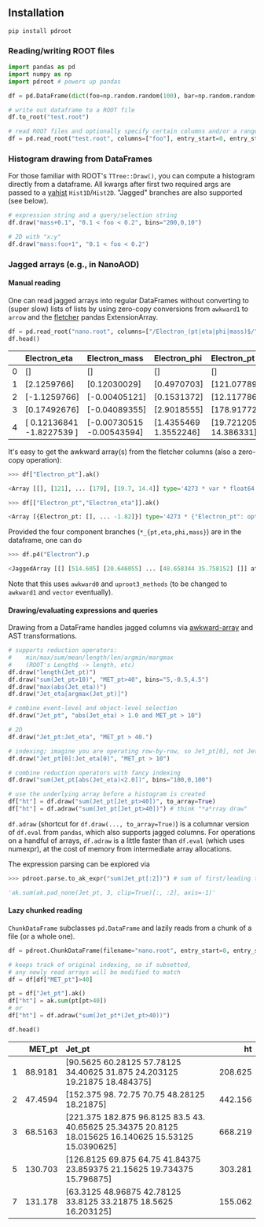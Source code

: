## Installation
```
pip install pdroot
```

### Reading/writing ROOT files

```python
import pandas as pd
import numpy as np
import pdroot # powers up pandas

df = pd.DataFrame(dict(foo=np.random.random(100), bar=np.random.random(100)))

# write out dataframe to a ROOT file
df.to_root("test.root")

# read ROOT files and optionally specify certain columns and/or a range of rows
df = pd.read_root("test.root", columns=["foo"], entry_start=0, entry_stop=50)
```

### Histogram drawing from DataFrames

For those familiar with ROOT's `TTree::Draw()`, you can compute a histogram directly from a dataframe.
All kwargs after first two required args are passed to a [yahist](https://github.com/aminnj/yahist) `Hist1D`/`Hist2D`.
"Jagged" branches are also supported (see below).
```python
# expression string and a query/selection string
df.draw("mass+0.1", "0.1 < foo < 0.2", bins="200,0,10")

# 2D with "x:y"
df.draw("mass:foo+1", "0.1 < foo < 0.2")
```

### Jagged arrays (e.g., in NanoAOD)

#### Manual reading

One can read jagged arrays into regular DataFrames without converting to (super slow) lists of lists by using zero-copy conversions from `awkward1` to `arrow` 
and the [fletcher](https://github.com/xhochy/fletcher) pandas ExtensionArray.

```python
df = pd.read_root("nano.root", columns=["/Electron_(pt|eta|phi|mass)$/", "MET_pt"])
df.head()
```
|    | Electron_eta              | Electron_mass             | Electron_phi          | Electron_pt           |   MET_pt |
|---:|:--------------------------|:--------------------------|:----------------------|:----------------------|---------:|
|  0 | []                        | []                        | []                    | []                    | 208.131  |
|  1 | [2.1259766]               | [0.12030029]              | [0.4970703]           | [121.077896]          |  96.3884 |
|  2 | [-1.1259766]              | [-0.00405121]             | [0.1531372]           | [12.117786]           | 284.988  |
|  3 | [0.17492676]              | [-0.04089355]             | [2.9018555]           | [178.91772]           |  26.7631 |
|  4 | [ 0.12136841 -1.8227539 ] | [-0.00730515 -0.00543594] | [1.4355469 1.3552246] | [19.721205 14.386331] |  48.4577 |

It's easy to get the awkward array(s) from the fletcher columns (also a zero-copy operation):
```python
>>> df["Electron_pt"].ak() 

<Array [[], [121], ... [179], [19.7, 14.4]] type='4273 * var * float64'>

>>> df[["Electron_pt","Electron_eta"]].ak()

<Array [{Electron_pt: [], ... -1.82]}] type='4273 * {"Electron_pt": option[var * fl...'>
```

Provided the four component branches (`*_{pt,eta,phi,mass}`) are in the dataframe, one can do
```python
>>> df.p4("Electron").p

<JaggedArray [[] [514.605] [20.646055] ... [48.658344 35.758152] []] at 0x00012ad87358>
```
Note that this uses `awkward0` and `uproot3_methods` (to be changed to `awkward1` and `vector` eventually).

#### Drawing/evaluating expressions and queries

Drawing from a DataFrame handles jagged columns via [awkward-array](https://github.com/scikit-hep/awkward-1.0) and AST transformations.
```python
# supports reduction operators:
#    min/max/sum/mean/length/len/argmin/margmax
#    (ROOT's Length$ -> length, etc)
df.draw("length(Jet_pt)")
df.draw("sum(Jet_pt>10)", "MET_pt>40", bins="5,-0.5,4.5")
df.draw("max(abs(Jet_eta))")
df.draw("Jet_eta[argmax(Jet_pt)]")

# combine event-level and object-level selection
df.draw("Jet_pt", "abs(Jet_eta) > 1.0 and MET_pt > 10")

# 2D
df.draw("Jet_pt:Jet_eta", "MET_pt > 40.")

# indexing; imagine you are operating row-by-row, so Jet_pt[0], not Jet_pt[:,0]
df.draw("Jet_pt[0]:Jet_eta[0]", "MET_pt > 10")

# combine reduction operators with fancy indexing
df.draw("sum(Jet_pt[abs(Jet_eta)<2.0])", bins="100,0,100")

# use the underlying array before a histogram is created
df["ht"] = df.draw("sum(Jet_pt[Jet_pt>40])", to_array=True)
df["ht"] = df.adraw("sum(Jet_pt[Jet_pt>40])") # think "*a*rray draw"
```

`df.adraw` (shortcut for `df.draw(..., to_array=True)`) is a columnar version of `df.eval` from `pandas`,
which also supports jagged columns. For operations on a handful of arrays, `df.adraw` is a little faster than
`df.eval` (which uses numexpr), at the cost of memory from intermediate array allocations.

The expression parsing can be explored via
```python
>>> pdroot.parse.to_ak_expr("sum(Jet_pt[:2])") # sum of first/leading two jet pTs

'ak.sum(ak.pad_none(Jet_pt, 3, clip=True)[:, :2], axis=-1)'
```

#### Lazy chunked reading

`ChunkDataFrame` subclasses `pd.DataFrame` and lazily reads from a chunk of a file (or a whole one).
```python
df = pdroot.ChunkDataFrame(filename="nano.root", entry_start=0, entry_stop=100e3)

# keeps track of original indexing, so if subsetted,
# any newly read arrays will be modified to match
df = df[df["MET_pt"]>40]

pt = df["Jet_pt"].ak()
df["ht"] = ak.sum(pt[pt>40])
# or
df["ht"] = df.adraw("sum(Jet_pt*(Jet_pt>40))")

df.head()
```

|    |   MET_pt | Jet_pt                                                                    |      ht |
|---:|---------:|:--------------------------------------------------------------------------|--------:|
|  1 |  88.9181 | [90.5625   60.28125  57.78125  34.40625  31.875    24.203125 19.21875  18.484375]     | 208.625 |
|  2 |  47.4594 | [152.375    98.       72.75     70.75     48.28125  18.21875]             | 442.156 |
|  3 |  68.5163 | [221.375     182.875      96.8125     83.5        43.         40.65625 25.34375    20.8125     18.015625   16.140625   15.53125    15.0390625]   | 668.219 |
|  5 | 130.703  | [126.8125    69.875     64.75      41.84375   23.859375  21.15625 19.734375  15.796875]        | 303.281 |
|  7 | 131.178  | [63.3125   48.96875  42.78125  33.8125   33.21875  18.5625   16.203125]   | 155.062 |
